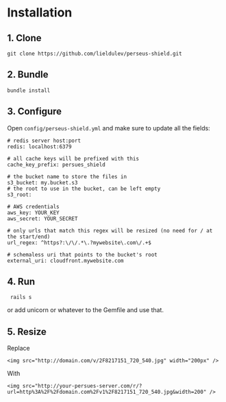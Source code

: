 # Installation

## 1. Clone
    git clone https://github.com/lieldulev/perseus-shield.git

## 2. Bundle
    bundle install

## 3. Configure
Open `config/perseus-shield.yml` and make sure to update all the fields:

    # redis server host:port
    redis: localhost:6379

    # all cache keys will be prefixed with this
    cache_key_prefix: persues_shield

    # the bucket name to store the files in
    s3_bucket: my.bucket.s3
    # the root to use in the bucket, can be left empty
    s3_root:

    # AWS credentials
    aws_key: YOUR_KEY
    aws_secret: YOUR_SECRET

    # only urls that match this regex will be resized (no need for / at the start/end)
    url_regex: ^https?:\/\/.*\.?mywebsite\.com\/.+$

    # schemaless uri that points to the bucket's root 
    external_uri: cloudfront.mywebsite.com

## 4. Run
     rails s

or add unicorn or whatever to the Gemfile and use that.

## 5. Resize
Replace

    <img src="http://domain.com/v/2F8217151_720_540.jpg" width="200px" />

With

    <img src="http://your-persues-server.com/r/?url=http%3A%2F%2Fdomain.com%2Fv1%2F8217151_720_540.jpg&width=200" />
